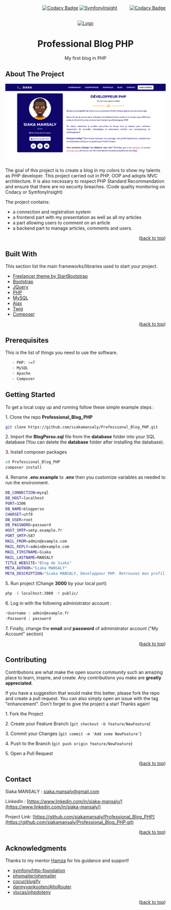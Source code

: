<div id="top"></div>
<div align="right">

[![Codacy Badge](https://api.codacy.com/project/badge/Grade/edef2486735e40988f606d41500e2335)](https://app.codacy.com/gh/siakamansaly/Professional_Blog_PHP?utm_source=github.com&utm_medium=referral&utm_content=siakamansaly/Professional_Blog_PHP&utm_campaign=Badge_Grade_Settings)
[![SymfonyInsight](https://insight.symfony.com/projects/62e9dd05-1336-48d9-92cf-f903a487d8d4/small.svg)](https://insight.symfony.com/projects/62e9dd05-1336-48d9-92cf-f903a487d8d4)&nbsp;&nbsp;&nbsp;&nbsp;&nbsp;&nbsp;&nbsp;&nbsp;&nbsp;&nbsp;[![Codacy Badge](https://app.codacy.com/project/badge/Grade/70faed99b8b44df286c0b985a919e2a5)](https://www.codacy.com/gh/siakamansaly/Blog_PHP_MVC/dashboard?utm_source=github.com&amp;utm_medium=referral&amp;utm_content=siakamansaly/Blog_PHP_MVC&amp;utm_campaign=Badge_Grade)

</div>
<!-- PROJECT LOGO -->
<br />
<div align="center">
  <a href="https://github.com/siakamansaly/Blog_PHP_MVC">
    <img src="public/img/favicon/favicon.ico" alt="Logo">
  </a>
  <h1 align="center">Professional Blog PHP</h1>
  <p align="center">
    My first blog in PHP
  </p>
</div>

<!-- ABOUT THE PROJECT -->
## About The Project

<div align="center">
    <img src="public/img/Screenshot.png" alt="Screenshot" width="700px">
</div>
<p>The goal of this project is to create a blog in my colors to show my talents as PHP developer.
This project carried out in PHP, OOP and adopts MVC architecture. It is also necessary to respect PHP Standard Recommandation and ensure that there are no security breaches. (Code quality monitoring on Codacy or SymfonyInsight)</p>
<p>The project contains:</p>
<ul>
  <li>a connection and registration system</li>
  <li>a frontend part with my presentation as well as all my articles</li>
  <li>a part allowing users to comment on an article</li>
  <li>a backend part to manage articles, comments and users.</li>
</ul>

<p align="right">(<a href="#top">back to top</a>)</p>

<!-- Built With -->
## Built With

This section list the main frameworks/libraries used to start your project.
<ul>
  <li><a href="https://startbootstrap.com/theme/freelancer" target="_blank">Freelancer theme by StartBootstrap</a></li>
  <li><a href="https://getbootstrap.com/" target="_blank">Bootstrap</a></li>
  <li><a href="https://jquery.com" target="_blank">JQuery</a></li>
  <li><a href="https://www.php.net/" target="_blank">PHP</a></li>
  <li><a href="https://www.mysql.com/fr/">MySQL</a></li>
  <li><a href="https://www.w3schools.com/php/php_ajax_php.asp">Ajax</a></li>
  <li><a href="https://twig.symfony.com/" target="_blank">Twig</a></li>
  <li><a href="https://getcomposer.org/" target="_blank">Composer</a></li>
</ul>

<p align="right">(<a href="#top">back to top</a>)</p>

<!-- Prerequisites -->
## Prerequisites

This is the list of things you need to use the software.
   ```sh
      - PHP: >=7
      - MySQL
      - Apache
      - Composer
   ```
<!-- GETTING STARTED -->
## Getting Started

To get a local copy up and running follow these simple example steps :

1.&nbsp;Clone the repo **Professional_Blog_PHP**
   ```sh
   git clone https://github.com/siakamansaly/Professional_Blog_PHP.git
   ```

2.&nbsp;Import the **BlogPerso.sql** file from the **database** folder into your SQL database (You can delete the **database** folder after installing the database).

3.&nbsp;Install composer packages
   ```sh
   cd Professional_Blog_PHP
   composer install
   ```
4.&nbsp;Rename **.env.example** to **.env** then you customize variables as needed to run the environment.
   ```sh
   DB_CONNECTION=mysql
   DB_HOST=localhost
   PORT=3306
   DB_NAME=blogperso
   CHARSET=utf8
   DB_USER=root
   DB_PASSWORD=password
   HOST_SMTP=smtp.example.fr
   PORT_SMTP=587
   MAIL_FROM=admin@example.com
   MAIL_REPLY=admin@example.com
   MAIL_FIRSTNAME=Siaka
   MAIL_LASTNAME=MANSALY
   TITLE_WEBSITE="Blog de Siaka"
   META_AUTHOR="Siaka MANSALY"
   META_DESCRIPTION="Siaka MANSALY, Développeur PHP. Retrouvez mon profil, mon CV ainsi que mon blog."
   ```

5.&nbsp;Run project (Change **3000** by your local port)
   ```sh
   php -S localhost:3000 -t public/
   ```

6.&nbsp;Log in with the following administrator account :
   ```sh
   -Username : admin@example.fr
   -Password : password
   ```

7.&nbsp;Finally, change the **email** and **password** of administrator account ("My Account" section)

<p align="right">(<a href="#top">back to top</a>)</p>

<!-- CONTRIBUTING -->
## Contributing

Contributions are what make the open source community such an amazing place to learn, inspire, and create. Any contributions you make are **greatly appreciated**.

If you have a suggestion that would make this better, please fork the repo and create a pull request. You can also simply open an issue with the tag "enhancement".
Don't forget to give the project a star! Thanks again!

1.&nbsp;Fork the Project

2.&nbsp;Create your Feature Branch (`git checkout -b feature/NewFeature`)

3.&nbsp;Commit your Changes (`git commit -m 'Add some NewFeature'`)

4.&nbsp;Push to the Branch (`git push origin feature/NewFeature`)

5.&nbsp;Open a Pull Request

<p align="right">(<a href="#top">back to top</a>)</p>

<!-- CONTACT -->
## Contact

Siaka MANSALY : [siaka.mansaly@gmail.com](siaka.mansaly@gmail.com) 

LinkedIn : [https://www.linkedin.com/in/siaka-mansaly/](https://www.linkedin.com/in/siaka-mansaly/)

Project Link: [https://github.com/siakamansaly/Professional_Blog_PHP](https://github.com/siakamansaly/Professional_Blog_PHP.git)
              
<p align="right">(<a href="#top">back to top</a>)</p>

## Acknowledgments

Thanks to my mentor [Hamza](https://github.com/Hamzasakrani) for his guidance and support!

<ul>
  <li><a href="https://symfony.com/doc/current/components/http_foundation.html" target="_blank">symfony/http-foundation</a></li>
  <li><a href="https://github.com/PHPMailer/PHPMailer" target="_blank">phpmailer/phpmailer</a></li>
  <li><a href="https://github.com/cocur/slugify" target="_blank">cocur/slugify</a></li>
  <li><a href="http://altorouter.com/" target="_blank">dannyvankooten/AltoRouter</a></li>
  <li><a href="https://github.com/vlucas/phpdotenv" target="_blank">vlucas/phpdotenv</a></li>
</ul>

<p align="right">(<a href="#top">back to top</a>)</p>